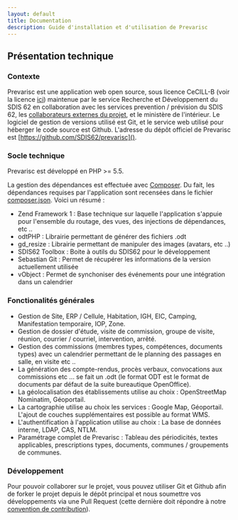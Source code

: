 ```yaml
---
layout: default
title: Documentation
description: Guide d'installation et d'utilisation de Prevarisc
---
```


## Présentation technique

### Contexte

Prevarisc est une application web open source, sous licence CeCILL-B (voir la licence [ici](https://github.com/SDIS62/prevarisc/blob/2.x/LICENSE.md)) maintenue par le service Recherche et Développement du SDIS 62 en collaboration avec les services prevention / prévision du SDIS 62, les [collaborateurs externes du projet](https://github.com/SDIS62/prevarisc/graphs/contributors), et le ministère de l'intérieur.
Le logiciel de gestion de versions utilisé est Git, et le service web utilisé pour héberger le code source est Github. L'adresse du dépôt officiel de Prevarisc est [https://github.com/SDIS62/prevarisc]().

### Socle technique

Prevarisc est développé en PHP >= 5.5.

La gestion des dépendances est effectuée avec [Composer](https://getcomposer.org). Du fait, les dépendances requises par l'application sont recensées dans le fichier [composer.json](https://github.com/SDIS62/prevarisc/blob/2.x/composer.json). Voici un résumé :
* Zend Framework 1 : Base technique sur laquelle l'application s'appuie pour l'ensemble du routage, des vues, des injections de dépendances, etc ..
* odtPHP : Librairie permettant de générer des fichiers .odt
* gd_resize : Librairie permettant de manipuler des images (avatars, etc ..)
* SDIS62 Toolbox : Boite à outils du SDIS62 pour le développement
* Sebastian Git : Permet de récupérer les informations de la version actuellement utilisée
* vObject : Permet de synchoniser des événements pour une intégration dans un calendrier

### Fonctionalités générales

* Gestion de Site, ERP / Cellule, Habitation, IGH, EIC, Camping, Manifestation temporaire, IOP, Zone.
* Gestion de dossier d'étude, visite de commission, groupe de visite, réunion, courrier / courriel, intervention, arrêté.
* Gestion des commissions (membres types, compétences, documents types) avec un calendrier permettant de le planning des passages en salle, en visite etc ..
* La génération des compte-rendus, procès verbaux, convocations aux commissions etc ... se fait un .odt (le format ODT est le format de documents par défaut de la suite bureautique OpenOffice).
* La géolocalisation des établissements utilise au choix : OpenStreetMap Nominatim, Géoportail.
* La cartographie utilise au choix les services : Google Map, Géoportail. L'ajout de couches supplémentaires est possible au format WMS.
* L'authentification à l'application utilise au choix : La base de données interne, LDAP, CAS, NTLM.
* Paramétrage complet de Prevarisc : Tableau des périodicités, textes applicables, prescriptions types, documents, communes / groupements de communes.

### Développement

Pour pouvoir collaborer sur le projet, vous pouvez utiliser Git et Github afin de forker le projet depuis le dépôt principal et nous soumettre vos développements via une Pull Request (cette dernière doit répondre à notre [convention de contribution](https://github.com/SDIS62/prevarisc/blob/2.x/.github/CONTRIBUTING.md)).
